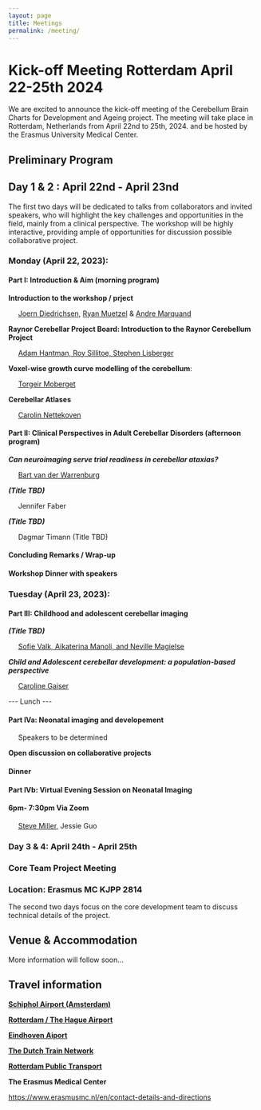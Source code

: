 ```yaml
---
layout: page
title: Meetings
permalink: /meeting/
---
```


# Kick-off Meeting Rotterdam April 22-25th 2024

We are excited to announce the kick-off meeting of the Cerebellum Brain Charts for Development and Ageing project. The meeting will take place in Rotterdam, Netherlands from April 22nd to 25th, 2024. and be hosted by the Erasmus University Medical Center.

## Preliminary Program

## Day 1 & 2 : April 22nd - April 23nd
The first two days will be dedicated to talks from collaborators and invited speakers, who will highlight the key challenges and opportunities in the field, mainly from a clinical perspective. The workshop will be highly interactive, providing ample of opportunities for discussion possible collaborative project.


### Monday (April 22, 2023):
#### Part I: Introduction & Aim (morning program)

**Introduction to the workshop / prject** 

&nbsp;&nbsp;&nbsp;&nbsp; [Joern Diedrichsen](https://diedrichsenlab.org), [Ryan Muetzel](https://ipni.nl/people/) & [Andre Marquand](https://www.ru.nl/en/people/marquand-a)

**Raynor Cerebellar Project Board: Introduction to the Raynor Cerebellum Project** 

&nbsp;&nbsp;&nbsp;&nbsp; [Adam Hantman, Roy Sillitoe, Stephen Lisberger](https://raynorcerebellumproject.org/our-team-2/)

**Voxel-wise growth curve modelling of the cerebellum**: 

&nbsp;&nbsp;&nbsp;&nbsp; [Torgeir Moberget](https://ous-research.no/home/brain-plasticity/Group+members/17879)

**Cerebellar Atlases** 

&nbsp;&nbsp;&nbsp;&nbsp; [Carolin Nettekoven](https://www.caroline-nettekoven.com)


#### Part II: Clinical Perspectives in Adult Cerebellar Disorders (afternoon program)


***Can neuroimaging serve trial readiness in cerebellar ataxias?***


&nbsp;&nbsp;&nbsp;&nbsp; [Bart van der Warrenburg](https://www.radboudumc.nl/en/news/2020/a-personal-glimpse-of-bart-van-de-warrenburg) 


***(Title TBD)***

&nbsp;&nbsp;&nbsp;&nbsp; Jennifer Faber


***(Title TBD)***

&nbsp;&nbsp;&nbsp;&nbsp; Dagmar Timann  (Title TBD)

#### Concluding Remarks / Wrap-up

#### Workshop Dinner with speakers

### Tuesday (April 23, 2023):
#### Part III: Childhood and adolescent cerebellar imaging

***(Title TBD)***


&nbsp;&nbsp;&nbsp;&nbsp;  [Sofie Valk, Aikaterina Manoli, and Neville Magielse](https://cng-lab.github.io)

***Child and Adolescent cerebellar development: a population-based perspective***

&nbsp;&nbsp;&nbsp;&nbsp;  [Caroline Gaiser](https://neuro.nl/person/Carolin-Gaiser)


--- Lunch ---
#### Part IVa: Neonatal imaging and developement 

&nbsp;&nbsp;&nbsp;&nbsp; Speakers to be determined 

**Open discussion on collaborative projects**

#### Dinner

#### Part IVb: Virtual Evening Session on Neonatal Imaging 
#### 6pm- 7:30pm Via Zoom

&nbsp;&nbsp;&nbsp;&nbsp; [Steve Miller](https://www.sickkids.ca/en/staff/m/steven-miller/), Jessie Guo    


### Day 3 & 4: April 24th - April 25th
### Core Team Project Meeting
### Location: Erasmus MC KJPP 2814
The second two days focus on the core development team to discuss technical details of the project.

## Venue & Accommodation

More information will follow soon...

## Travel information

[**Schiphol Airport (Amsterdam)**](https://www.schiphol.nl/en)



[**Rotterdam / The Hague Airport**](https://www.rotterdamthehagueairport.nl/parkeren/?gclid=CjwKCAiAq4KuBhA6EiwArMAw1NErmZv2rgImTr3OkDzulnqIjLc2JmIDeAf4cbkKjtW0qmjcmj20vxoCjdYQAvD_BwE)


[**Eindhoven Aiport**](https://www.eindhovenairport.nl/en)

[**The Dutch Train Network**](https://www.ns.nl/en)

[**Rotterdam Public Transport**](https://9292.nl/en)

**The Erasmus Medical Center**

https://www.erasmusmc.nl/en/contact-details-and-directions


<DIRECTIONS> 



